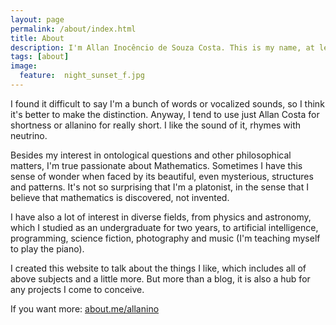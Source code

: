 ```yaml
---
layout: page
permalink: /about/index.html
title: About
description: I'm Allan Inocêncio de Souza Costa. This is my name, at least.
tags: [about]
image:
  feature:  night_sunset_f.jpg
---
```


I found it difficult to say I'm a bunch of words or vocalized sounds, so I think it's better to make the distinction. Anyway, I tend to use just Allan Costa for shortness or allanino for really short. I like the sound of it, rhymes with neutrino.

Besides my interest in ontological questions and other philosophical matters, I'm true passionate about Mathematics. Sometimes I have this sense of wonder when faced by its beautiful, even mysterious, structures and patterns. It's not so surprising that I'm a platonist, in the sense that I believe that mathematics is discovered, not invented.

I have also a lot of interest in diverse fields, from physics and astronomy, which I studied as an undergraduate for two years, to artificial intelligence, programming, science fiction, photography and music (I'm teaching myself to play the piano).

I created this website to talk about the things I like, which includes all of above subjects and a little more. But more than a blog, it is also a hub for any projects I come to conceive.

If you want more: [about.me/allanino][1]

[1]:http://about.me/allanino
